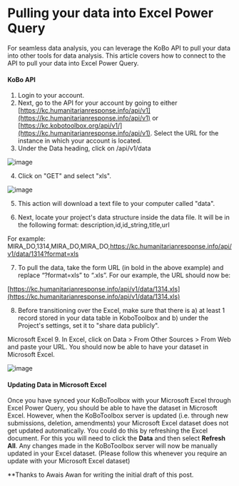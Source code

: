# Pulling your data into Excel Power Query

For seamless data analysis, you can leverage the KoBo API to pull your data into other tools for data analysis. This article covers how to connect to the API to pull your data into Excel Power Query. 

#### KoBo API
1. Login to your account. 
2. Next, go to the API for your account by going to either  [https://kc.humanitarianresponse.info/api/v1](https://kc.humanitarianresponse.info/api/v1) or [https://kc.kobotoolbox.org/api/v1/](https://kc.humanitarianresponse.info/api/v1). Select the URL for the instance in which your account is located.
3. Under the Data heading, click on /api/v1/data 

![image](/images/pulling_data_excelquery/api_json.jpg)

4. Click on "GET" and select "xls".

![image](/images/pulling_data_excelquery/api_datalist.jpg)

5. This action will download a text file to your computer called "data". 

6. Next, locate your project's data structure inside the data file. It will be in the following format: description,id,id_string,title,url

For example: 
MIRA_DO,1314,MIRA_DO,MIRA_DO,https://kc.humanitarianresponse.info/api/v1/data/1314?format=xls

7. To pull the data, take the form URL (in bold in the above example) and replace “?format=xls” to “.xls”. For our example, the URL should now be:

[https://kc.humanitarianresponse.info/api/v1/data/1314.xls](https://kc.humanitarianresponse.info/api/v1/data/1314.xls)

8. Before transitioning over the Excel, make sure that there is a) at least 1 record stored in your data table in KoboToolbox and b) under the Project's settings, set it to "share data publicly".

Microsoft Excel
9. In Excel, click on Data > From Other Sources > From Web and paste your URL. You should now be able to have your dataset in Microsoft Excel.

![image](/images/pulling_data_excelquery/excel.jpg)


#### Updating Data in Microsoft Excel

Once you have synced your KoBoToolbox with your Microsoft Excel through Excel Power Query, you should be able to have the dataset in Microsoft Excel. However, when the KoBoToolbox server is updated (i.e. through new submissions, deletion, amendments) your Microsoft Excel dataset does not get updated automatically. You could do this by refreshing the Excel document. For this you will need to click the **Data** and then select **Refresh All**. Any changes made in the KoBoToolbox server will now be manually updated in your Excel dataset. (Please follow this whenever you require an update with your Microsoft Excel dataset)

**Thanks to Awais Awan for writing the initial draft of this post.
